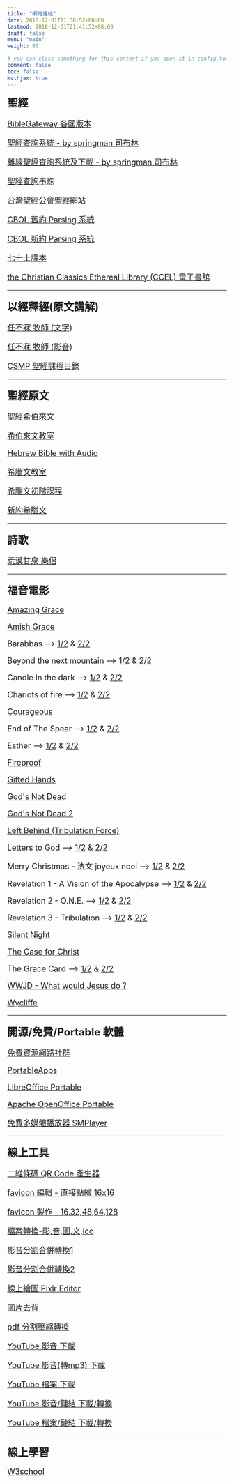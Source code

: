 ```yaml
---
title: "網站連結"
date: 2018-12-01T21:38:52+08:00
lastmod: 2018-12-01T21:41:52+08:00
draft: false
menu: "main"
weight: 80

# you can close something for this content if you open it in config.toml.
comment: false
toc: false
mathjax: true
---
```


<font size="5"><b>聖經</b></font>

<font size="4">

[BibleGateway 各國版本](https://www.biblegateway.com/)

[聖經查詢系統 - by springman 司布林](/OfflineBible076/index.html)

[離線聖經查詢系統及下載 - by springman 司布林](http://springbible.fhl.net/OfflineBible/offline.html)

[聖經查詢串珠](https://thingclear.com/Bible/vol.php?_Lng=B5)

[台灣聖經公會聖經網站](http://cb.fhl.net/)

[CBOL 舊約 Parsing 系統](http://a2z.fhl.net/php/parsing.php?engs=Gen&chap=1&sec=1)

[CBOL 新約 Parsing 系統](https://bible.fhl.net/new/fhlwhparsing.php?engs=Matt&chap=1&sec=1)

[七十士譯本](https://biblehub.com/interlinear/apostolic/)

[the Christian Classics Ethereal Library (CCEL) 電子書舘](https://www.ccel.org/)

---

<font size="5"><b>以經釋經(原文講解)</b></font>

<font size="4">

[任不寐 牧師 (文字)](http://www.bible.url.tw/bmzy-montrealccc-com/index.html)

[任不寐 牧師 (影音)](https://www.youtube.com/channel/UC2MgB-upjmPWAP_p7hdk_MQ/playlists)

[CSMP 聖經課程目錄](http://lutheran.cn/csmp-index/)

---

<font size="5"><b>聖經原文</b></font>

<font size="4">

[聖經希伯來文](http://www.chioulaoshi.org/BH/index.html)

[希伯來文教室](http://hebrew.fhl.net/)

[Hebrew Bible with Audio](http://bible.ort.org/intro1.asp?lang=1)

[希臘文教室](http://a2z.fhl.net/bible/greek/greek.html)

[希臘文初階課程](http://www.belovedhome.org/greekcourse.htm)

[新約希臘文](http://www.chioulaoshi.org/BGreek/index.html)

---

<font size="5"><b>詩歌</b></font>

<font size="4">

[荒漠甘泉  樂侶](http://www.hymncompanions.org/index2.php)

---

<font size="5"><b>福音電影</b></font>

<font size="4">

[Amazing Grace](https://www.fuyin.tv/html/655/6429.html)

[Amish Grace](https://www.fuyin.tv/html/2412/36018.html)

Barabbas -->
[1/2](https://www.fuyin.tv/html/1815/25366.html) & [2/2](https://www.fuyin.tv/html/1815/25367.html)

Beyond the next mountain -->
[1/2](https://www.fuyin.tv/html/1836/25417.html) & [2/2](https://www.fuyin.tv/html/1836/25418.html)

Candle in the dark -->
[1/2](https://www.fuyin.tv/html/1814/25364.html) & [2/2](https://www.fuyin.tv/html/1814/25365.html)

Chariots of fire -->
[1/2](https://www.fuyin.tv/html/691/6788.html) & [2/2](https://www.fuyin.tv/html/691/6789.html)

[Courageous](https://www.fuyin.tv/html/1257/49482.html)

End of The Spear -->
[1/2](https://www.fuyin.tv/html/1832/25410.html) & [2/2](https://www.fuyin.tv/html/1832/25411.html)

Esther -->
[1/2](https://www.fuyin.tv/html/1848/25438.html) & [2/2](https://www.fuyin.tv/html/1848/25439.html)

[Fireproof](https://www.fuyin.tv/html/947/8168.html)

[Gifted Hands](https://www.fuyin.tv/html/1010/9552.html)

[God's Not Dead](https://www.fuyin.tv/html/2475/37113.html)

[God's Not Dead 2](https://www.fuyin.tv/html/2764/44529.html)

[Left Behind (Tribulation Force)](https://www.fuyin.tv/html/1188/12820.html)

Letters to God -->
[1/2](https://www.fuyin.tv/html/1098/11074.html) & [2/2](https://www.fuyin.tv/html/1098/11075.html)

Merry Christmas - 法文 joyeux noel -->
[1/2](https://www.fuyin.tv/html/919/7800.html) & [2/2](https://www.fuyin.tv/html/919/7801.html)

Revelation 1 - A Vision of the Apocalypse -->
[1/2](https://www.fuyin.tv/html/189/1452.html) & [2/2](https://www.fuyin.tv/html/189/1453.html)

Revelation 2 - O.N.E. -->
[1/2](https://www.fuyin.tv/html/186/1447.html) & [2/2](https://www.fuyin.tv/html/186/1448.html)

Revelation 3 - Tribulation -->
[1/2](https://www.fuyin.tv/html/187/1449.html) & [2/2](https://www.fuyin.tv/html/187/1450.html)

[Silent Night](https://www.fuyin.tv/html/920/7802.html)

[The Case for Christ](https://www.fuyin.tv/html/2822/48495.html)

The Grace Card -->
[1/2](https://www.fuyin.tv/html/2446/36682.html) & [2/2](https://www.fuyin.tv/html/2446/36683.html)

[WWJD - What would Jesus do ?](https://www.fuyin.tv/html/1189/13273.html)

[Wycliffe](https://www.fuyin.tv/html/22/55.html)

---

<font size="5"><b>開源/免費/Portable 軟體</b></font>

<font size="4">

[免費資源網路社群](https://free.com.tw/)

[PortableApps](https://portableapps.com/zh-tw)

[LibreOffice Portable](https://portableapps.com/apps/office/libreoffice_portable)

[Apache OpenOffice Portable](https://portableapps.com/apps/office/openoffice_portable)

[免費多媒體播放器 SMPlayer](https://www.smplayer.info/)

---

<font size="5"><b>線上工具</b></font>

<font size="4">

[二維條碼 QR Code 產生器](https://qr.ioi.tw/zh/)

[favicon 編輯 - 直接點繪 16x16](https://www.favicon.cc/)

[favicon 製作 - 16,32,48,64,128](http://tw.faviconico.org/)

[檔案轉換-影,音,圖,文,ico](https://www.aconvert.com/tw/)

[影音分割合併轉換1](https://mergeaudio.online)

[影音分割合併轉換2](https://mp3cut.net/tw/)

[線上繪圖 Pixlr Editor](https://pixlr.com/editor/)

[圖片去背](http://www.aigei.com/bgremover)

[pdf 分割壓縮轉換](https://pdf.io/tw/)

[YouTube 影音 下載](https://sconverter.com/zh-tw/)

[YouTube 影音(轉mp3) 下載](https://www.yt2mp3.ws)

[YouTube 檔案 下載](http://kej.tw/flvretriever/)

[YouTube 影音/鏈結 下載/轉換](https://convert-video-online.com/tw/)

[YouTube 檔案/鏈結 下載/轉換](https://www.aconvert.com/tw/video/)

---

<font size="5"><b>線上學習</b></font>

<font size="4">

[W3school](http://www.w3school.com.cn/)